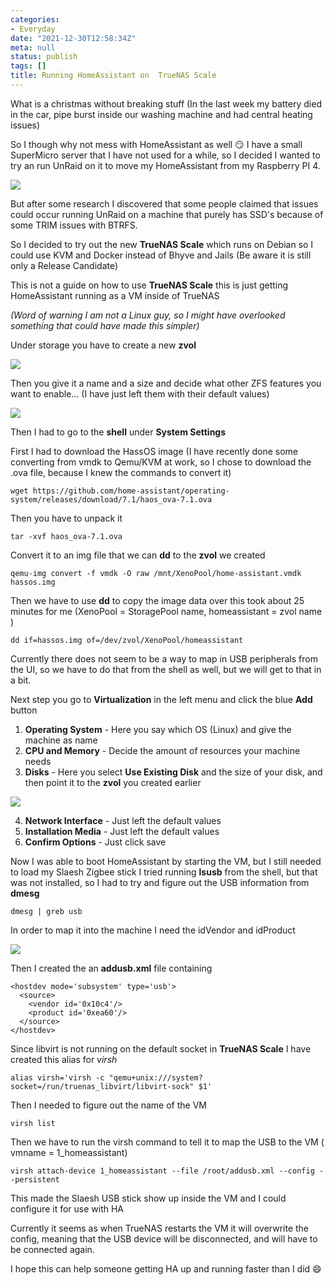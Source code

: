 ```yaml
---
categories:
- Everyday
date: "2021-12-30T12:58:34Z"
meta: null
status: publish
tags: []
title: Running HomeAssistant on  TrueNAS Scale
---
```

What is a christmas without breaking stuff (In the last week my battery died in the car, pipe burst inside our washing machine and had central heating issues)

So I though why not mess with HomeAssistant as well 😏 I have a small SuperMicro server that I have not used for a while, so I decided I wanted to try an run UnRaid on it to move my HomeAssistant from my Raspberry PI 4.


![](../static/assets/images/2021-12-30-15-43-47.png)

But after some research I discovered that some people claimed that issues could occur running UnRaid on a machine that purely has SSD's because of some TRIM issues with BTRFS.

So I decided to try out the new **TrueNAS Scale** which runs on Debian so I could use KVM and Docker instead of Bhyve and Jails (Be aware it is still only a Release Candidate)

This is not a guide on how to use **TrueNAS Scale** this is just getting HomeAssistant running as a VM inside of TrueNAS

_(Word of warning I am not a Linux guy, so I might have overlooked something that could have made this simpler)_


Under storage you have to create a new **zvol**

![](../static/assets/images/2021-12-30-15-52-02.png)

Then you give it a name and a size and decide what other ZFS features you want to enable... (I have just left them with their default values)


![](../static/assets/images/2021-12-30-15-54-00.png)


Then I had to go to the **shell** under **System Settings**

First I had to download the HassOS image (I have recently done some converting from vmdk to Qemu/KVM at work, so I chose to download the .ova file, because I knew the commands to convert it)

```
wget https://github.com/home-assistant/operating-system/releases/download/7.1/haos_ova-7.1.ova
```

Then you have to unpack it

```
tar -xvf haos_ova-7.1.ova
```

Convert it to an img file that we can **dd** to the **zvol** we created

```
qemu-img convert -f vmdk -O raw /mnt/XenoPool/home-assistant.vmdk hassos.img
```

Then we have to use **dd** to copy the image data over this took about 25 minutes for me (XenoPool = StoragePool name, homeassistant = zvol name )

```
dd if=hassos.img of=/dev/zvol/XenoPool/homeassistant
```

Currently there does not seem to be a way to map in USB peripherals from the UI, so we have to do that from the shell as well, but we will get to that in a bit.


Next step you go to **Virtualization** in the left menu and click the blue **Add** button

1) **Operating System** - Here you say which OS (Linux) and give the machine as name 
2) **CPU and Memory** -  Decide the amount of resources your machine needs
3) **Disks** - Here you select **Use Existing Disk** and the size of your disk, and then point it to the **zvol** you created earlier

![](../static/assets/images/2021-12-30-16-06-49.png)

4) **Network Interface** - Just left the default values
5) **Installation Media** - Just left the default values
6) **Confirm Options** - Just click save
   

Now I was able to boot HomeAssistant by starting the VM, but I still needed to load my Slaesh Zigbee stick
I tried running **lsusb** from the shell, but that was not installed, so I had to try and figure out the USB information from **dmesg**

```
dmesg | greb usb
```

In order to map it into the machine I need the idVendor and idProduct

![](../static/assets/images/2021-12-30-16-17-53.png)

Then I created the an **addusb.xml** file containing

```
<hostdev mode='subsystem' type='usb'>
  <source>
    <vendor id='0x10c4'/>
    <product id='0xea60'/>
  </source>
</hostdev>
```

Since libvirt is not running on the default socket in **TrueNAS Scale** I have created this alias for _virsh_

```
alias virsh='virsh -c "qemu+unix:///system?socket=/run/truenas_libvirt/libvirt-sock" $1'
```

Then I needed to figure out the name of the VM

```
virsh list
```
Then we have to run the virsh command to tell it to map the USB to the VM ( vmname = 1_homeassistant)

```
virsh attach-device 1_homeassistant --file /root/addusb.xml --config --persistent
```

This made the Slaesh USB stick show up inside the VM and I could configure it for use with HA

Currently it seems as when TrueNAS restarts the VM it will overwrite the config, meaning that the USB device will be disconnected, and will have to be connected again.

I hope this can help someone getting HA up and running faster than I did 😄
